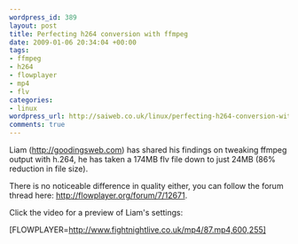 ```yaml
--- 
wordpress_id: 389
layout: post
title: Perfecting h264 conversion with ffmpeg
date: 2009-01-06 20:34:04 +00:00
tags: 
- ffmpeg
- h264
- flowplayer
- mp4
- flv
categories: 
- linux
wordpress_url: http://saiweb.co.uk/linux/perfecting-h264-conversion-with-ffmpeg
comments: true
---
```

Liam (<a href="http://goodingsweb.com">http://goodingsweb.com</a>) has shared his findings on tweaking ffmpeg output with h.264, he has taken a 174MB flv file down to just 24MB (86% reduction in file size).

There is no noticeable difference in quality either, you can follow the forum thread here: <a href="http://flowplayer.org/forum/7/12671">http://flowplayer.org/forum/7/12671</a>.

Click the video for a preview of Liam's settings:

[FLOWPLAYER=http://www.fightnightlive.co.uk/mp4/87.mp4,600,255]

